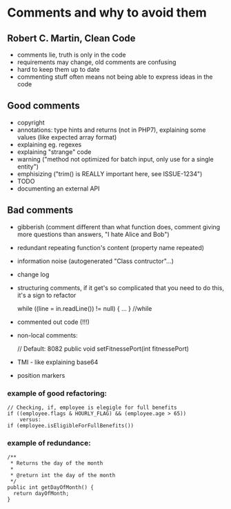 # Comments and why to avoid them

## Robert C. Martin, Clean Code

 - comments lie, truth is only in the code
 - requirements may change, old comments are confusing
 - hard to keep them up to date
 - commenting stuff often means not being able to express ideas in the code



## Good comments
 - copyright
 - annotations: type hints and returns (not in PHP7), explaining some values (like expected array format)
 - explaining eg. regexes
 - explaining "strange" code
 - warning ("method not optimized for batch input, only use for a single entity")
 - emphisizing ("trim() is REALLY important here, see ISSUE-1234")
 - TODO
 - documenting an external API



## Bad comments
  - gibberish (comment different than what function does, comment giving more questions than answers, "I hate Alice and Bob")
  - redundant repeating function's content (property name repeated)
  - information noise (autogenerated "Class contructor"...)
  - change log
  - structuring comments, if it get's so complicated that you need to do this, it's a sign to refactor


    while ((line = in.readLine()) != null) {
        ...
    } //while



  - commented out code (!!!)
  - non-local comments:


    // Default: 8082
    public void setFitnessePort(int fitnessePort)


  - TMI - like explaining base64
  - position markers


### example of good refactoring:
    // Checking, if, employee is elegigle for full benefits
    if ((employee.flags & HOURLY_FLAG) && (employee.age > 65))
        versus:
    if (employee.isEligibleForFullBenefits())


### example of redundance:
    /**
     * Returns the day of the month
     *
     * @return int the day of the month
     */
    public int getDayOfMonth() {
      return dayOfMonth;
    }
